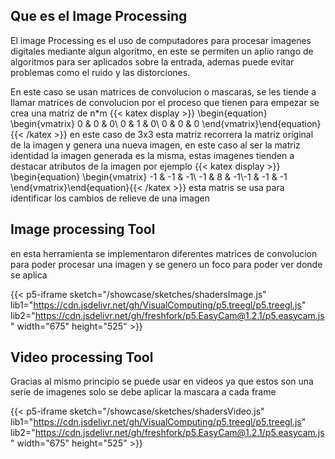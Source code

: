 ## Que es el Image Processing 

El image Processing es el uso de computadores para procesar imagenes digitales mediante algun algoritmo, en este se permiten un aplio rango de algoritmos para ser aplicados sobre la entrada, ademas puede evitar problemas como el ruido y las distorciones.

En este caso se usan matrices de convolucion o mascaras, se les tiende a llamar matrices de convolucion por el proceso que tienen para empezar se crea una matriz de n*m
{{< katex display >}} \begin{equation} \begin{vmatrix} 0 & 0 & 0\\ 0 & 1 & 0\\ 0 & 0 & 0 \end{vmatrix}\end{equation}{{< /katex >}} 
en este caso de 3x3 esta matriz recorrera la matriz original de la imagen y genera una nueva imagen, en este caso al ser la matriz identidad la imagen generada es la misma, estas imagenes tienden a destacar atributos de la imagen por ejemplo 
{{< katex display >}} \begin{equation} \begin{vmatrix} -1 & -1 & -1\\ -1 & 8 & -1\\-1 & -1 & -1 \end{vmatrix}\end{equation}{{< /katex >}} 
esta matris se usa para identificar los cambios de relieve de una 
imagen

## Image processing Tool

en esta herramienta se implementaron diferentes matrices de convolucion para poder procesar una imagen y se genero un foco para poder ver donde se aplica 

{{< p5-iframe sketch="/showcase/sketches/shadersImage.js" lib1="https://cdn.jsdelivr.net/gh/VisualComputing/p5.treegl/p5.treegl.js" lib2="https://cdn.jsdelivr.net/gh/freshfork/p5.EasyCam@1.2.1/p5.easycam.js" width="675" height="525" >}}

## Video processing Tool

Gracias al mismo principio se puede usar en videos ya que estos son una serie de imagenes solo se debe aplicar la mascara a cada frame 

{{< p5-iframe sketch="/showcase/sketches/shadersVideo.js" lib1="https://cdn.jsdelivr.net/gh/VisualComputing/p5.treegl/p5.treegl.js" lib2="https://cdn.jsdelivr.net/gh/freshfork/p5.EasyCam@1.2.1/p5.easycam.js" width="675" height="525" >}}